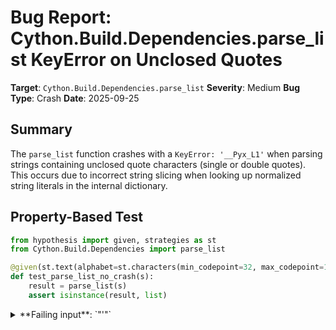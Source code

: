 # Bug Report: Cython.Build.Dependencies.parse_list KeyError on Unclosed Quotes

**Target**: `Cython.Build.Dependencies.parse_list`
**Severity**: Medium
**Bug Type**: Crash
**Date**: 2025-09-25

## Summary

The `parse_list` function crashes with a `KeyError: '__Pyx_L1'` when parsing strings containing unclosed quote characters (single or double quotes). This occurs due to incorrect string slicing when looking up normalized string literals in the internal dictionary.

## Property-Based Test

```python
from hypothesis import given, strategies as st
from Cython.Build.Dependencies import parse_list

@given(st.text(alphabet=st.characters(min_codepoint=32, max_codepoint=126), min_size=0, max_size=100))
def test_parse_list_no_crash(s):
    result = parse_list(s)
    assert isinstance(result, list)
```

<details>

<summary>
**Failing input**: `"'"`
</summary>
```
============================= test session starts ==============================
platform linux -- Python 3.13.2, pytest-8.4.1, pluggy-1.5.0 -- /home/npc/miniconda/bin/python3
cachedir: .pytest_cache
hypothesis profile 'default'
rootdir: /home/npc/pbt/agentic-pbt/worker_/1
plugins: anyio-4.9.0, hypothesis-6.139.1, asyncio-1.2.0, langsmith-0.4.29
asyncio: mode=Mode.STRICT, debug=False, asyncio_default_fixture_loop_scope=None, asyncio_default_test_loop_scope=function
collecting ... collected 1 item

hypo.py::test_parse_list_no_crash FAILED

=================================== FAILURES ===================================
___________________________ test_parse_list_no_crash ___________________________

    @given(st.text(alphabet=st.characters(min_codepoint=32, max_codepoint=126), min_size=0, max_size=100))
>   def test_parse_list_no_crash(s):
                   ^^^

hypo.py:5:
_ _ _ _ _ _ _ _ _ _ _ _ _ _ _ _ _ _ _ _ _ _ _ _ _ _ _ _ _ _ _ _ _ _ _ _ _ _ _ _
hypo.py:6: in test_parse_list_no_crash
    result = parse_list(s)
             ^^^^^^^^^^^^^
/home/npc/miniconda/lib/python3.13/site-packages/Cython/Build/Dependencies.py:135: in parse_list
    return [unquote(item) for item in s.split(delimiter) if item.strip()]
            ^^^^^^^^^^^^^
_ _ _ _ _ _ _ _ _ _ _ _ _ _ _ _ _ _ _ _ _ _ _ _ _ _ _ _ _ _ _ _ _ _ _ _ _ _ _ _

literal = '"__Pyx_L1_'

    def unquote(literal):
        literal = literal.strip()
        if literal[0] in "'\"":
>           return literals[literal[1:-1]]
                   ^^^^^^^^^^^^^^^^^^^^^^^
E           KeyError: '__Pyx_L1'
E           Falsifying example: test_parse_list_no_crash(
E               s='"',
E           )
E           Explanation:
E               These lines were always and only run by failing examples:
E                   /home/npc/miniconda/lib/python3.13/site-packages/Cython/Build/Dependencies.py:132

/home/npc/miniconda/lib/python3.13/site-packages/Cython/Build/Dependencies.py:132: KeyError
=========================== short test summary info ============================
FAILED hypo.py::test_parse_list_no_crash - KeyError: '__Pyx_L1'
!!!!!!!!!!!!!!!!!!!!!!!!!!!!! stopping after 1 failures !!!!!!!!!!!!!!!!!!!!!!!!!!!
============================== 1 failed in 0.30s ===============================
```
</details>

## Reproducing the Bug

```python
from Cython.Build.Dependencies import parse_list

# Test the failing case
try:
    result = parse_list("'")
    print(f"Result: {result}")
except Exception as e:
    print(f"Error type: {type(e).__name__}")
    print(f"Error message: {e}")
```

<details>

<summary>
KeyError: '__Pyx_L1'
</summary>
```
Error type: KeyError
Error message: '__Pyx_L1'
```
</details>

## Why This Is A Bug

The `parse_list` function is documented to parse list-like strings and handle quoted elements, as shown in its doctest examples (lines 110-122 of Dependencies.py). The function is used to parse user-provided configuration values from build files when processing directives like `# distutils: sources = ['file.c']` or `# cython: include_dirs = ['/path']`.

When encountering an unclosed quote, the function crashes with a `KeyError` that exposes internal implementation details (`__Pyx_L1`). This error occurs because:

1. The `strip_string_literals` function normalizes the input string `"'"` to `"'__Pyx_L1_"` and creates a dictionary `{"__Pyx_L1_": ""}`
2. The `unquote` helper function (lines 129-134) performs `literal[1:-1]` on `"'__Pyx_L1_"`, resulting in `"__Pyx_L1"` (without the trailing underscore)
3. It then tries to look up `"__Pyx_L1"` in the dictionary, but the actual key is `"__Pyx_L1_"` (with underscore), causing the KeyError

While unclosed quotes indicate malformed input, a parsing function that processes user configuration should either handle such input gracefully or raise a meaningful error message, not crash with an internal KeyError.

## Relevant Context

The `parse_list` function is called from `DistutilsInfo.__init__` (line 198) when parsing configuration values that are expected to be lists. This occurs when processing source files with Cython directives. The function's doctest examples show it should handle quoted strings with spaces and special characters, but the implementation fails on edge cases with unclosed quotes.

Additional failing inputs include:
- `parse_list('"')` - unclosed double quote
- `parse_list("[']")` - unclosed quote in brackets
- `parse_list("#")` - returns `['#__Pyx_L1_']` (doesn't crash but returns malformed output)

## Proposed Fix

```diff
--- a/Cython/Build/Dependencies.py
+++ b/Cython/Build/Dependencies.py
@@ -129,7 +129,12 @@ def parse_list(s):
     def unquote(literal):
         literal = literal.strip()
-        if literal[0] in "'\"":
-            return literals[literal[1:-1]]
+        if literal and literal[0] in "'\"":
+            # Handle case where strip_string_literals produced a normalized label
+            if len(literal) > 2:
+                key = literal[1:-1]
+                if key in literals:
+                    return literals[key]
+            return literal  # Return as-is if key not found or malformed
         else:
             return literal
     return [unquote(item) for item in s.split(delimiter) if item.strip()]
```